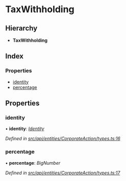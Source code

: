 # TaxWithholding

## Hierarchy

* **TaxWithholding**

## Index

### Properties

* [identity](taxwithholding.md#identity)
* [percentage](taxwithholding.md#percentage)

## Properties

### identity

• **identity**: [_Identity_](../classes/identity.md)

_Defined in_ [_src/api/entities/CorporateAction/types.ts:16_](https://github.com/PolymathNetwork/polymesh-sdk/blob/bf2b7a12/src/api/entities/CorporateAction/types.ts#L16)

### percentage

• **percentage**: _BigNumber_

_Defined in_ [_src/api/entities/CorporateAction/types.ts:17_](https://github.com/PolymathNetwork/polymesh-sdk/blob/bf2b7a12/src/api/entities/CorporateAction/types.ts#L17)

